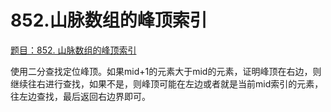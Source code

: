 # 852.山脉数组的峰顶索引

[题目：852. 山脉数组的峰顶索引](https://leetcode.cn/problems/peak-index-in-a-mountain-array/)

使用二分查找定位峰顶。如果mid+1的元素大于mid的元素，证明峰顶在右边，则继续往右进行查找，如果不是，则峰顶可能在左边或者就是当前mid索引的元素，往左边查找，最后返回右边界即可。